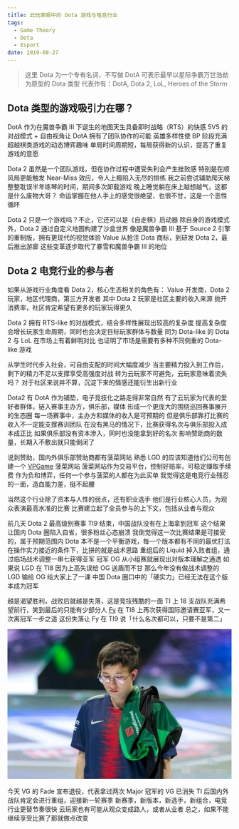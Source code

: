 ```yaml
---
title: 云玩家眼中的 Dota 游戏与电竞行业
tags:
  - Game Theory
  - Dota
  - Esport
date: 2019-08-27
---
```


> 这里 Dota 为一个专有名词，不写做 DotA
> 可表示最早以星际争霸万世浩劫为原型的 Dota 类型
> 代表作有：DotA, Dota 2, LoL, Heroes of the Storm

## Dota 类型的游戏吸引力在哪？
DotA 作为在魔兽争霸 III 下诞生的地图天生具备即时战略（RTS）的快感
5V5 的对战模式 + 自由视角让 DotA 拥有了团队协作的可能
英雄多样性使 BP 阶段充满超越棋类游戏的动态博弈趣味
单局时间周期短，每局获得新的认识，提高了重复游戏的意愿

Dota 2 虽然是一个团队游戏，但在协作过程中遭受失利会产生挫败感
特别是在顺风局更能触发 Near-Miss 效应，令人上瘾陷入无尽的排练
我之前尝试辅助爬天梯整整耽误半年练琴的时间，期间多次卸载游戏
晚上睡觉躺在床上越想越气，这都是什么废物大哥？
命运掌握在他人手上的感觉很绝望，也很不甘，这是一个恶性循环

Dota 2 只是一个游戏吗？不止，它还可以是《自走棋》启动器
除自身的游戏模式外，Dota 2 通过自定义地图构建了沙盒世界
像是魔兽争霸 III 基于 Source 2 引擎的重制版，拥有更现代的视觉体验
Value 从抢注 Dota 商标，到研发 Dota 2，最后推出游廊
这些变革逐步取代了暴雪和魔兽争霸 III 的地位

## Dota 2 电竞行业的参与者

如果从游戏行业角度看 Dota 2，核心生态相关的角色有：
Value 开发商，Dota 2 玩家，地区代理商，第三方开发者
其中 Dota 2 玩家是社区主要的收入来源
抛开消费率，社区肯定希望有更多的玩家玩得更久

Dota 2 拥有 RTS-like 的对战模式，结合多样性展现出较高的复杂度
提高复杂度会增长玩家生命周期，同时也会决定目标玩家群体与数量
同为 Dota-like 的 Dota 2 与 LoL 在市场上有着鲜明对比
也证明了市场是需要有多种不同侧重的 Dota-like 游戏

从学生时代步入社会，可自由支配的时间大幅度减少
当主要精力投入到工作后，剩下的精力不足以支撑享受高强度对战
转为云玩家不可避免，云玩家意味着流失吗？
对于社区来说并不算，沉淀下来的情感还能衍生出新行业

Dota2 有 DotA 作为铺垫，电子竞技化之路走得非常自然
有了云玩家为代表的爱好者群体，链入赛事主办方，俱乐部，媒体
形成一个更庞大的围绕巡回赛事展开的生态圈
每一场赛事中，主办方和媒体的收入是可预期的
但是俱乐部靠打比赛的收入不一定能支撑赛训团队
在没有黑马的情况下，比赛获得名次与俱乐部投入成本成正比
如果俱乐部没有资本渗入，同时也没能拿到好的名次
影响赞助商的数量，长期入不敷出就只能倒闭了

说到赞助，国内外俱乐部赞助商都有菠菜网站
熟悉 LGD 的应该知道他们公司有创建一个 [VPGame](http://www.vpgame.cn) 菠菜网站
菠菜网站作为交易平台，控制好赔率，可稳定赚取手续费
作为负和博弈，任何一个参与菠菜的人都在为此买单
我觉得这是电竞行业残忍的一面，造血能力差，挺不起腰

当然这个行业除了资本与人性的弱点，还有职业选手
他们是行业核心人员，为观众表演最高水准的比赛
比赛建立起了全员参与的上下文，包括从业者与观众

前几天 Dota 2 最高级别赛事 TI9 结束，中国战队没有在上海拿到冠军
这个结果让国内 Dota 圈陷入自省，很多粉丝心态崩溃
我倒觉得这一次比赛结果是可接受的，属于预期范围内
Dota 本不是一个平衡游戏，每一个版本都有不同的最优打法
在操作实力接近的条件下，比拼的就是战术思路
重组后的 Liquid 掉入败者组，通过临场战术调整一串七获得亚军
冠军 OG 从小组赛就展现出对版本理解之通透
如果说 LGD 在 TI8 因为上高失误给 OG 送盾而不甘
那么今年没有做战术调整的 LGD 输给 OG 给大家上了一课
中国 Dota 圈口中的「硬实力」已经无法在这个版本成为冠军

越是渴望胜利，战败后就越是失落，这是竞技残酷的一面
TI 上 18 支战队充满希望前行，笑到最后的只能有少部分人
[Fy](https://liquipedia.net/dota2/Fy) 在 TI8 上再次获得国际邀请赛亚军，又一次离冠军一步之遥
这份失落让 Fy 在 TI9 说「什么名次都可以，只要不是第二」

![失落的 Fy](/images/ti8-fy-lost-grand-final.jpg)

今天 VG 的 Fade 宣布退役，代表拿过两次 Major 冠军的 VG 已消失
TI 后国内外战队肯定会进行重组，迎接新一轮赛季
新赛季，新版本，新选手，新组合，电竞行业更替节奏很快
云玩家也有可能从观众变成路人，或者从业者
总之，如果不能继续享受比赛了那就做点改变
